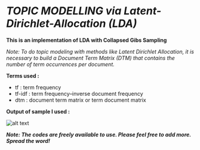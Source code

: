 # _TOPIC MODELLING via Latent-Dirichlet-Allocation (LDA)_

**This is an implementation of LDA with Collapsed Gibs Sampling**

*Note: To do topic modeling with methods like Latent Dirichlet Allocation, it is necessary to build a Document Term Matrix (DTM) that contains the number of term occurrences per document.*

**Terms used :**

* tf : term frequency
* tf-idf : term frequency–inverse document frequency
* dtm : document term matrix or term document matrix

**Output of sample I used :**

![alt text](https://github.com/geeky-bit/LDA/blob/master/output.PNG)

**_Note: The codes are freely available to use. Please feel free to add more. Spread the word!_**
